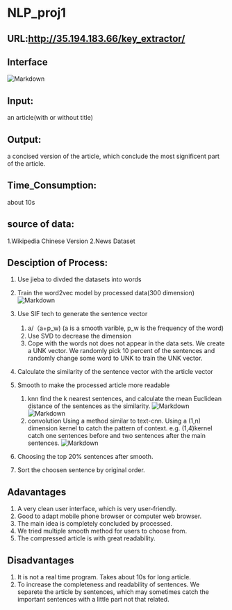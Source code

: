 # NLP_proj1
## URL:http://35.194.183.66/key_extractor/
## Interface
![Markdown](https://i1.fuimg.com/713520/4d6d1ed19562dee4.png)

## Input: 
an article(with or without title)

## Output: 
a concised version of the article, which conclude the most significent part of the article.

## Time_Consumption:
about 10s

## source of data:
1.Wikipedia Chinese Version
2.News Dataset

## Desciption of Process:
1. Use jieba to divded the datasets into words
2. Train the word2vec model by processed data(300 dimension)
![Markdown](http://i2.tiimg.com/713520/70ff652c18dd8491.jpg)

3. Use SIF tech to generate the sentence vector
    1. a/（a+p_w) (a is a smooth varible, p_w is the frequency of the word)
    2. Use SVD to decrease the dimension
    3. Cope with the words not does not appear in the data sets. We create a UNK vector.
        We randomly pick 10 percent of the sentences and randomly change some word to UNK to train the UNK vector.
4. Calculate the similarity of the sentence vector with the article vector
5. Smooth to make the processed article more readable
    1. knn
        find the k nearest sentences, and calculate the mean Euclidean distance of the sentences as the similarity.
        ![Markdown](http://i2.tiimg.com/713520/8f31f07ed66e5bf2.jpg)
        ![Markdown](http://i2.tiimg.com/713520/7a3fdfc3120b3a1d.jpg)
    2. convolution
        Using a method similar to text-cnn. Using a (1,n) dimension kernel to catch the pattern of context. 
        e.g. (1,4)kernel catch one sentences before and two sentences after the main sentences.
        ![Markdown](http://i2.tiimg.com/713520/340f8f4b6f3b7fd1.png)
6. Choosing the top 20% sentences after smooth.
7. Sort the choosen sentence by original order.

## Adavantages
1. A very clean user interface, which is very user-friendly. 
2. Good to adapt mobile phone browser or computer web browser.
3. The main idea is completely concluded by processed.
4. We tried multiple smooth method for users to choose from.
5. The compressed article is with great readability.

## Disadvantages
1. It is not a real time program. Takes about 10s for long article.
2. To increase the completeness and readability of sentences. We separete the article by sentences, which may sometimes catch the important sentences with a little part not that related. 
